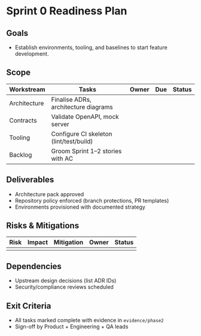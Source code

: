 # Sprint 0 Readiness Plan

## Goals
- Establish environments, tooling, and baselines to start feature development.

## Scope
| Workstream | Tasks | Owner | Due | Status |
| --- | --- | --- | --- | --- |
| Architecture | Finalise ADRs, architecture diagrams | | | |
| Contracts | Validate OpenAPI, mock server | | | |
| Tooling | Configure CI skeleton (lint/test/build) | | | |
| Backlog | Groom Sprint 1–2 stories with AC | | | |

## Deliverables
- Architecture pack approved
- Repository policy enforced (branch protections, PR templates)
- Environments provisioned with documented strategy

## Risks & Mitigations
| Risk | Impact | Mitigation | Owner | Status |
| --- | --- | --- | --- | --- |
| | | | | |

## Dependencies
- Upstream design decisions (list ADR IDs)
- Security/compliance reviews scheduled

## Exit Criteria
- All tasks marked complete with evidence in `evidence/phase2`
- Sign-off by Product + Engineering + QA leads
